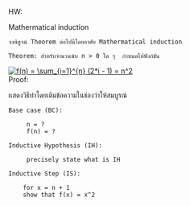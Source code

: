 HW:     


Mathermatical induction 
    
    จงพิสูจน์ Theorem ต่อไปนี้โดยอาศัย Mathermatical induction 
    
    Theorem: สำหรับจำนวนนับ n > 0 ใด ๆ  กำหนดให้ฟังก์ชัน 
<a href="https://www.codecogs.com/eqnedit.php?latex=f(n)&space;=&space;\sum_{i=1}^{n}&space;(2*i&space;-&space;1)&space;=&space;n^2" target="_blank"><img src="https://latex.codecogs.com/gif.latex?f(n)&space;=&space;\sum_{i=1}^{n}&space;(2*i&space;-&space;1)&space;=&space;n^2" title="f(n) = \sum_{i=1}^{n} (2*i - 1) = n^2" /></a>    
 Proof: 
 
 เเสดงวิธีทำโดยเติมข้อความในช่องว่าให้สมบูรณ์
 
    Base case (BC):
 
         n = ?   
         f(n) = ?
     
    Inductive Hypothesis (IH):
    
         precisely state what is IH 
        
    Inductive Step (IS):
        
        for x = n + 1
        show that f(x) = x^2 
    
    
    
    
    
    
        

